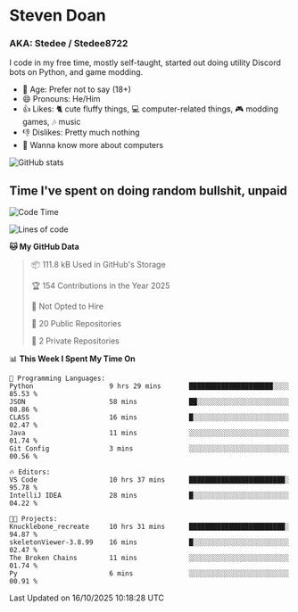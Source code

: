 # Steven Doan
### AKA: Stedee / Stedee8722
I code in my free time, mostly self-taught, started out doing utility Discord bots on Python, and game modding.

- 🤔 Age: Prefer not to say (18+)
- 😄 Pronouns: He/Him
- 👍 Likes: 🐈 cute fluffy things, 💻 computer-related things, 🎮 modding games, 🎶 music
- 👎 Dislikes: Pretty much nothing
- 🥹 Wanna know more about computers

![GitHub stats](https://github-readme-stats-iota-mocha-40.vercel.app/api?username=Stedee8722&show=prs_merged,prs_merged_percentage&show_icons=true&theme=transparent)

## Time I've spent on doing random bullshit, unpaid
<!--START_SECTION:Time I've spent on doing random bullshit, unpaid-->
![Code Time](http://img.shields.io/badge/Code%20Time-362%20hrs%207%20mins-blue)

![Lines of code](https://img.shields.io/badge/From%20Hello%20World%20I%27ve%20Written-91.7%20thousand%20lines%20of%20code-blue)

**🐱 My GitHub Data** 

> 📦 111.8 kB Used in GitHub's Storage 
 > 
> 🏆 154 Contributions in the Year 2025
 > 
> 🚫 Not Opted to Hire
 > 
> 📜 20 Public Repositories 
 > 
> 🔑 2 Private Repositories 
 > 
📊 **This Week I Spent My Time On** 

```text
💬 Programming Languages: 
Python                   9 hrs 29 mins       █████████████████████░░░░   85.53 % 
JSON                     58 mins             ██░░░░░░░░░░░░░░░░░░░░░░░   08.86 % 
CLASS                    16 mins             █░░░░░░░░░░░░░░░░░░░░░░░░   02.47 % 
Java                     11 mins             ░░░░░░░░░░░░░░░░░░░░░░░░░   01.74 % 
Git Config               3 mins              ░░░░░░░░░░░░░░░░░░░░░░░░░   00.56 % 

🔥 Editors: 
VS Code                  10 hrs 37 mins      ████████████████████████░   95.78 % 
IntelliJ IDEA            28 mins             █░░░░░░░░░░░░░░░░░░░░░░░░   04.22 % 

🐱‍💻 Projects: 
Knucklebone_recreate     10 hrs 31 mins      ████████████████████████░   94.87 % 
skeletonViewer-3.8.99    16 mins             █░░░░░░░░░░░░░░░░░░░░░░░░   02.47 % 
The Broken Chains        11 mins             ░░░░░░░░░░░░░░░░░░░░░░░░░   01.74 % 
Py                       6 mins              ░░░░░░░░░░░░░░░░░░░░░░░░░   00.91 % 
```


 Last Updated on 16/10/2025 10:18:28 UTC
<!--END_SECTION:Time I've spent on doing random bullshit, unpaid-->
